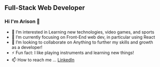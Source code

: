 ## Full-Stack Web Developer
### Hi I'm Arison 👋

<!--
**Arison13/Arison13** is a ✨ _special_ ✨ repository because its `README.md` (this file) appears on your GitHub profile.

Here are some ideas to get you started:

- 🔭 I’m currently working on ...
- 🌱 I’m currently learning ...
- 👯 I’m looking to collaborate on ...
- 🤔 I’m looking for help with ...
- 💬 Ask me about ...
- 📫 How to reach me: ...
- 😄 Pronouns: ...
- ⚡ Fun fact: ...
-->


- 👀 I’m interested in Learning new technologies, video games, and sports
- 🌱 I’m currently focusing on Front-End web dev, in particular using React
- 💞️ I’m looking to collaborate on Anything to further my skills and growth as a developer!
- ⚡ Fun fact: I like playing instruments and learning new things!
- 📫 How to reach me ... <a href="linkedin.com/Arison"> LinkedIn </a> 
